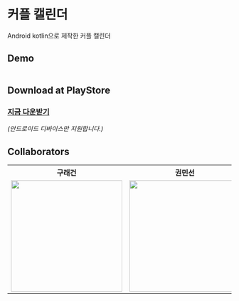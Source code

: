 # 커플 캘린더
Android kotlin으로 제작한 커플 캘린더


## Demo
<p align="center">
  <img src=""/>
</p>

## Download at PlayStore
### [지금 다운받기](https://)<br>
_(안드로이드 디바이스만 지원합니다.)_<br>

## Collaborators
  <table align="center">
    <th align="center"> 구래건 </th>
    <th align="center"> 권민선 </th>
    <th align="center"> 오종현 </th>
    <th align="center"> 정재서 </th>
    <th align="center"> 주현상 </th>
    <tr>
        <td align="center">
            <a href="https://github.com/reagan99"><img src="https://avatars.githubusercontent.com/u/104223092?v=4" width="250"/></a>
        </td>
        <td align="center">
            <a href="https://github.com/mskwon02"><img src="https://avatars.githubusercontent.com/u/121784261?v=4" width="250"/></a>
        </td>
        <td align="center">
            <a href="https://github.com/fivebellhyun"><img src="https://github.com/fivebellhyun.png" width="250"/></a>
        </td>
        <td align="center">
            <a href="https://github.com/JJaeseo"><img src="https://avatars.githubusercontent.com/u/128131052?v=4" width="250"/></a>
        </td>
        <td align="center">
            <a href="https://github.com/JJaeseo"><img src="https://avatars.githubusercontent.com/u/128131052?v=4" width="250"/></a>
        </td>
    </tr>
  </table>
